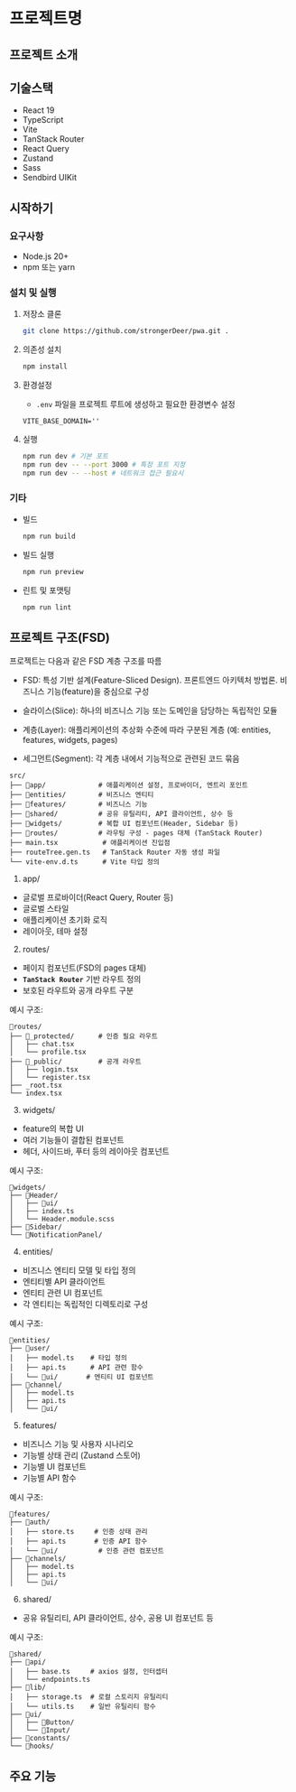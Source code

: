 # 프로젝트명

## 프로젝트 소개

## 기술스택

- React 19
- TypeScript
- Vite
- TanStack Router
- React Query
- Zustand
- Sass
- Sendbird UIKit

## 시작하기

### 요구사항

- Node.js 20+
- npm 또는 yarn

### 설치 및 실행

1. 저장소 클론
   ```bash
   git clone https://github.com/strongerDeer/pwa.git .
   ```
2. 의존성 설치
   ```bash
   npm install
   ```
3. 환경설정
   - `.env` 파일을 프로젝트 루트에 생성하고 필요한 환경변수 설정

   ```
   VITE_BASE_DOMAIN=''
   ```

4. 실행
   ```bash
   npm run dev # 기본 포트
   npm run dev -- --port 3000 # 특정 포트 지정
   npm run dev -- --host # 네트워크 접근 필요시
   ```

### 기타

- 빌드
  ```bash
  npm run build
  ```
- 빌드 실행
  ```bash
  npm run preview
  ```
- 린트 및 포맷팅
  ```bash
  npm run lint
  ```

## 프로젝트 구조(FSD)

프로젝트는 다음과 같은 FSD 계층 구조를 따름

- FSD: 특성 기반 설계(Feature-Sliced Design). 프론트엔드 아키텍처 방법론. 비즈니스 기능(feature)을
  중심으로 구성

- 슬라이스(Slice): 하나의 비즈니스 기능 또는 도메인을 담당하는 독립적인 모듈
- 계층(Layer): 애플리케이션의 추상화 수준에 따라 구분된 계층 (예: entities, features, widgets,
  pages)
- 세그먼트(Segment): 각 계층 내에서 기능적으로 관련된 코드 묶음

```
src/
├── 📁app/             # 애플리케이션 설정, 프로바이더, 엔트리 포인트
├── 📁entities/        # 비즈니스 엔티티
├── 📁features/        # 비즈니스 기능
├── 📁shared/          # 공유 유틸리티, API 클라이언트, 상수 등
├── 📁widgets/         # 복합 UI 컴포넌트(Header, Sidebar 등)
├── 📁routes/          # 라우팅 구성 - pages 대체 (TanStack Router)
├── main.tsx           # 애플리케이션 진입점
├── routeTree.gen.ts   # TanStack Router 자동 생성 파일
└── vite-env.d.ts      # Vite 타입 정의
```

1. app/

- 글로벌 프로바이더(React Query, Router 등)
- 글로벌 스타일
- 애플리케이션 초기화 로직
- 레이아웃, 테마 설정

2. routes/

- 페이지 컴포넌트(FSD의 pages 대체)
- **`TanStack Router`** 기반 라우트 정의
- 보호된 라우트와 공개 라우트 구분

예시 구조:

```
📂routes/
├── 📂_protected/      # 인증 필요 라우트
│   ├── chat.tsx
│   └── profile.tsx
├── 📂_public/         # 공개 라우트
│   ├── login.tsx
│   └── register.tsx
├── _root.tsx
└── index.tsx
```

3. widgets/

- feature의 복합 UI
- 여러 기능들이 결합된 컴포넌트
- 헤더, 사이드바, 푸터 등의 레이아웃 컴포넌트

예시 구조:

```
📂widgets/
├── 📂Header/
│   ├── 📁ui/
│   ├── index.ts
│   └── Header.module.scss
├── 📁Sidebar/
└── 📁NotificationPanel/
```

4. entities/

- 비즈니스 엔티티 모델 및 타입 정의
- 엔티티별 API 클라이언트
- 엔티티 관련 UI 컴포넌트
- 각 엔티티는 독립적인 디렉토리로 구성

예시 구조:

```
📂entities/
├── 📂user/
│   ├── model.ts    # 타입 정의
│   ├── api.ts      # API 관련 함수
│   └── 📁ui/       # 엔티티 UI 컴포넌트
├── 📂channel/
│   ├── model.ts
│   ├── api.ts
│   └── 📁ui/
```

5. features/

- 비즈니스 기능 및 사용자 시나리오
- 기능별 상태 관리 (Zustand 스토어)
- 기능별 UI 컴포넌트
- 기능별 API 함수

예시 구조:

```
📂features/
├── 📂auth/
│   ├── store.ts     # 인증 상태 관리
│   ├── api.ts       # 인증 API 함수
│   └── 📁ui/          # 인증 관련 컴포넌트
├── 📂channels/
│   ├── model.ts
│   ├── api.ts
│   └── 📁ui/
```

6. shared/

- 공유 유틸리티, API 클라이언트, 상수, 공용 UI 컴포넌트 등

예시 구조:

```
📂shared/
├── 📂api/
│   ├── base.ts     # axios 설정, 인터셉터
│   └── endpoints.ts
├── 📂lib/
│   ├── storage.ts  # 로컬 스토리지 유틸리티
│   └── utils.ts    # 일반 유틸리티 함수
├── 📂ui/
│   ├── 📁Button/
│   └── 📁Input/
├── 📁constants/
└── 📁hooks/
```

## 주요 기능
